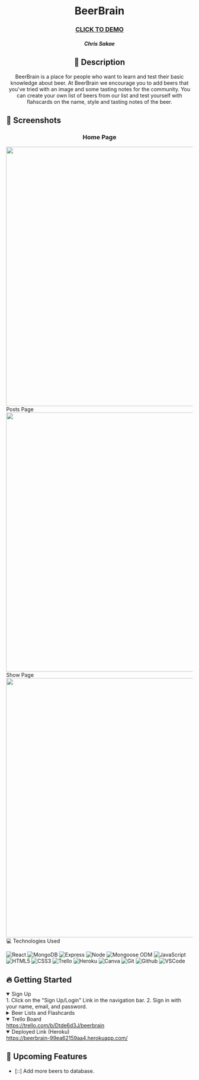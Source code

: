   <div id="description" align="center">

  # BeerBrain

  ### [CLICK TO DEMO](https://beerbrain-99ea62159aa4.herokuapp.com/)

  ##### Chris Sakae

  ## :pencil: Description

  BeerBrain is a place for people who want to learn and test their basic knowledge about beer. At BeerBrain we encourage you to add beers that you've tried with an image and some tasting notes for the community. You can create your own list of beers from our list and test yourself with flahscards on the name, style and tasting notes of the beer. 

  </div>

## :camera_flash: Screenshots

   <h3 align="center">Home Page</h3>  <img
    src="Screenshots/Home Page.png"
    width="700"
 
   <h3 align="center">Posts Page</h3>  <img
    src="Screenshots/Posts Page.png"
    width="700"
  
   <h3 align="center">Show Page</h3>  <img
    src="Screenshots/Show Page.png"
    width="700"
  

## :computer: Technologies Used

  ![React](https://img.shields.io/badge/-React-05122A?style=flat&logo=react)
  ![MongoDB](https://img.shields.io/badge/-MongoDB-05122A?style=flat&logo=mongodb)
  ![Express](https://img.shields.io/badge/-Express-05122A?style=flat&logo=express)
  ![Node](https://img.shields.io/badge/-Node.js-05122A?style=flat&logo=node.js)
  ![Mongoose ODM](https://img.shields.io/badge/-Mongoose_ODM-05122A?style=flat&logo=mongodb)
  ![JavaScript](https://img.shields.io/badge/-JavaScript-05122A?style=flat&logo=javascript)
  ![HTML5](https://img.shields.io/badge/-HTML5-05122A?style=flat&logo=html5)
  ![CSS3](https://img.shields.io/badge/-CSS-05122A?style=flat&logo=css3)
  ![Trello](https://img.shields.io/badge/-Trello-05122A?style=flat&logo=trello)
  ![Heroku](https://img.shields.io/badge/-Heroku-05122A?style=flat&logo=heroku)
  ![Canva](https://img.shields.io/badge/-Canva-05122A?style=flat&logo=canva)
  ![Git](https://img.shields.io/badge/-Git-05122A?style=flat&logo=git)
  ![Github](https://img.shields.io/badge/-GitHub-05122A?style=flat&logo=github)
  ![VSCode](https://img.shields.io/badge/-VS_Code-05122A?style=flat&logo=visualstudio)

  ## :fire: Getting Started

<details open>
  <summary> Sign Up </summary>
    1. Click on the "Sign Up/Login" Link in the navigation bar.
    2. Sign in with your name, email, and password.
</details>

<details>
  <summary> Beer Lists and Flashcards </summary>
    1. Click the "Beers" button to see a list of beers by style.
    2. Click on the style of beer to view different styles of beer.
    3. Click on a beer to add it to your list.
    4. Click on "My Beer List" to view and review beers in your beer list.
    5. Click the "Flashcards" button to test yourself on the beers in your list.
</details>

<details open>
  <summary> Trello Board </summary>
  <a href="https://trello.com/b/Dtde6d3J/beerbrain"
    > https://trello.com/b/Dtde6d3J/beerbrain </a
  >
</details>

<details open>
  <summary> Deployed Link (Heroku) </summary>
  <a href="https://beerbrain-99ea62159aa4.herokuapp.com/"
    > https://beerbrain-99ea62159aa4.herokuapp.com/ </a
  >
</details>

## :satellite: Upcoming Features

- [::] Add more beers to database.
